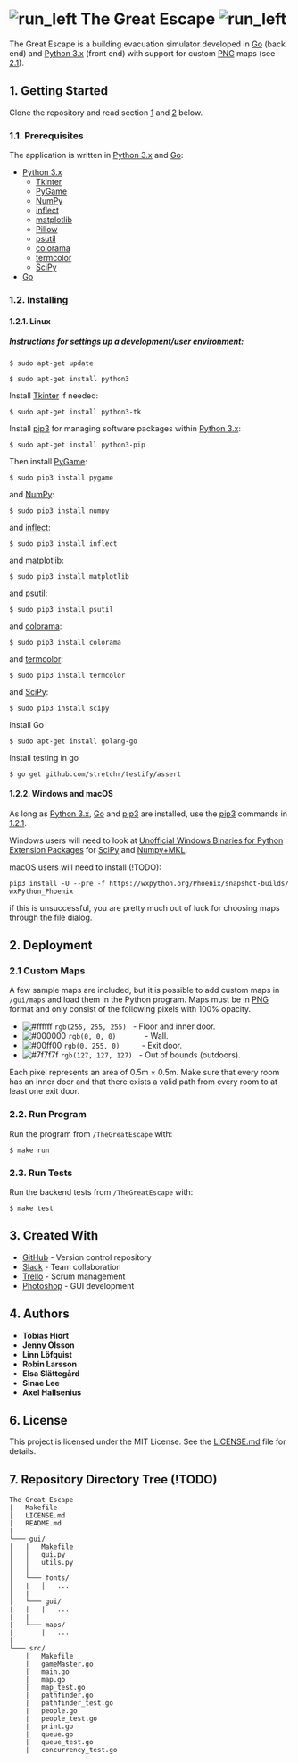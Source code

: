 # ![run_left](http://i.imgur.com/qT9yxGX.png) The Great Escape ![run_left](http://i.imgur.com/ttqg197.png)
The Great Escape is a building evacuation simulator developed in [Go](https://golang.org/) (back end) and [Python 3.x](https://www.python.org/downloads/) (front end) with support for custom [PNG](https://en.wikipedia.org/wiki/Portable_Network_Graphics) maps (see [2.1](https://github.com/TobiasHiort/TheGreatEscape#21-custom-maps)).




## 1. Getting Started
Clone the repository and read section [1](https://github.com/TobiasHiort/TheGreatEscape#1-getting-started) and [2](https://github.com/TobiasHiort/TheGreatEscape#2-deployment) below.
### 1.1. Prerequisites
The application is written in [Python 3.x](https://www.python.org/downloads/) and [Go](https://golang.org/):
* [Python 3.x](https://www.python.org/downloads/)
    * [Tkinter](https://wiki.python.org/moin/TkInter)
    * [PyGame](https://www.pygame.org/wiki/GettingStarted#PygameInstallation)
    * [NumPy](https://www.scipy.org/scipylib/building/index.html#building)
    * [inflect](https://pypi.python.org/pypi/inflect)
    * [matplotlib](https://matplotlib.org/users/installing.html)
    * [Pillow](https://pillow.readthedocs.io/en/latest/installation.html)
    * [psutil](https://pypi.python.org/pypi/psutil)
    * [colorama](https://pypi.python.org/pypi/colorama)
    * [termcolor](https://pypi.python.org/pypi/termcolor)
    * [SciPy](https://www.scipy.org/install.html)
* [Go](https://golang.org/)
### 1.2. Installing
#### 1.2.1.  Linux
##### Instructions for settings up a development/user environment:
```
$ sudo apt-get update
```
```
$ sudo apt-get install python3
```
Install [Tkinter](https://wiki.python.org/moin/TkInter) if needed:
```
$ sudo apt-get install python3-tk
```
Install [pip3](https://pypi.python.org/pypi/pip) for managing software packages within [Python 3.x](https://www.python.org/downloads/):
```
$ sudo apt-get install python3-pip
```
Then install [PyGame](https://www.pygame.org/wiki/GettingStarted#PygameInstallation):
```
$ sudo pip3 install pygame
```
and [NumPy](https://www.scipy.org/scipylib/building/index.html#building):
```
$ sudo pip3 install numpy
```
and [inflect](https://pypi.python.org/pypi/inflect):
```
$ sudo pip3 install inflect
```
and [matplotlib](https://matplotlib.org/users/installing.html):
```
$ sudo pip3 install matplotlib
```
and [psutil](https://pypi.python.org/pypi/psutil):
```
$ sudo pip3 install psutil
```
and [colorama](https://pypi.python.org/pypi/colorama):
```
$ sudo pip3 install colorama
```
and [termcolor](https://pypi.python.org/pypi/termcolor):
```
$ sudo pip3 install termcolor
```
and [SciPy](https://www.scipy.org/install.html):
```
$ sudo pip3 install scipy
```
Install Go
```
$ sudo apt-get install golang-go
```
Install testing in go
```
$ go get github.com/stretchr/testify/assert
```

#### 1.2.2. Windows and macOS
As long as [Python 3.x](https://www.python.org/downloads/), [Go](https://golang.org/) and [pip3](https://pypi.python.org/pypi/pip) are installed, use the [pip3](https://pypi.python.org/pypi/pip) commands in [1.2.1](https://github.com/TobiasHiort/TheGreatEscape#121--linux).

Windows users will need to look at [Unofficial Windows Binaries for Python Extension Packages](http://www.lfd.uci.edu/~gohlke/pythonlibs/#scipy) for [SciPy](https://www.scipy.org/install.html) and [Numpy+MKL](http://www.lfd.uci.edu/~gohlke/pythonlibs/#numpy).

macOS users will need to install (!TODO):
```
pip3 install -U --pre -f https://wxpython.org/Phoenix/snapshot-builds/ wxPython_Phoenix
```
if this is unsuccessful, you are pretty much out of luck for choosing maps through the file dialog.


## 2. Deployment
### 2.1 Custom Maps
A few sample maps are included, but it is possible to add custom maps in `/gui/maps` and load them in the Python program. Maps must be in [PNG](https://en.wikipedia.org/wiki/Portable_Network_Graphics) format and only consist of the following pixels with 100% opacity.
- ![#ffffff](https://placehold.it/15/ffffff/000000?text=+) `rgb(255, 255, 255)` &nbsp;&nbsp;- Floor and inner door.
- ![#000000](https://placehold.it/15/000000/000000?text=+) `rgb(0, 0, 0)` &nbsp;&nbsp;&nbsp;&nbsp;&nbsp;&nbsp;&nbsp;&nbsp;&nbsp;&nbsp;&nbsp; - Wall.
- ![#00ff00](https://placehold.it/15/00ff00/000000?text=+) `rgb(0, 255, 0)` &nbsp;&nbsp;&nbsp;&nbsp;&nbsp;&nbsp;&nbsp;&nbsp; - Exit door.
- ![#7f7f7f](https://placehold.it/15/7f7f7f/000000?text=+) `rgb(127, 127, 127)` &nbsp;&nbsp;- Out of bounds (outdoors).

Each pixel represents an area of 0.5m × 0.5m. Make sure that every room has an inner door and that there exists a valid path from every room to at least one exit door.

### 2.2. Run Program
Run the program from `/TheGreatEscape` with:
```
$ make run
```
### 2.3. Run Tests
Run the backend tests from `/TheGreatEscape` with:
```
$ make test
```

## 3. Created With
* [GitHub](https://github.com/) - Version control repository
* [Slack](https://slack.com/) - Team collaboration
* [Trello](https://trello.com/) - Scrum management
* [Photoshop](http://www.adobe.com/products/photoshop.html) - GUI development

## 4. Authors
* **Tobias Hiort**
* **Jenny Olsson**
* **Linn Löfquist**
* **Robin Larsson**
* **Elsa Slättegård**
* **Sinae Lee**
* **Axel Hallsenius**

## 6. License
This project is licensed under the MIT License. See the [LICENSE.md](https://github.com/TobiasHiort/TheGreatEscape/blob/master/LICENSE.md) file for details.

## 7. Repository Directory Tree (!TODO)
```
The Great Escape
|   Makefile
│   LICENSE.md
|   README.md
|
└─── gui/
|   |   Makefile
│   │   gui.py
│   │   utils.py
│   │
│   └─── fonts/
│   |   │   ...
│   |
│   └─── gui/
|   |   |   ... 
|   |
|   └─── maps/
|       |   ...
|
└─── src/
    |   Makefile
    |   gameMaster.go 
    |   main.go
    |   map.go
    |   map_test.go
    |   pathfinder.go
    |   pathfinder_test.go
    |   people.go
    |   people_test.go
    |   print.go 
    |   queue.go
    |   queue_test.go
    |   concurrency_test.go
```
